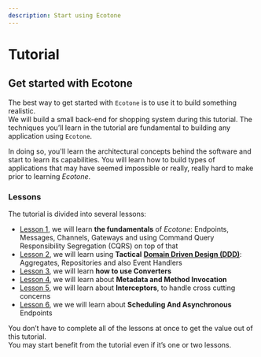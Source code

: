 ```yaml
---
description: Start using Ecotone
---
```


# Tutorial

## Get started with Ecotone

The best way to get started with `Ecotone` is to use it to build something realistic.  
We will build a small back-end for shopping system during this tutorial. The techniques you’ll learn in the tutorial are fundamental to building any application using `Ecotone`. 

In doing so, you'll learn the architectural concepts behind the software and start to learn its capabilities.  You will learn how to build types of applications that may have seemed impossible or really, really hard to make prior to learning _Ecotone_.

### Lessons

The tutorial is divided into several lessons:

* [Lesson 1](lesson-1-messaging-concepts.md), we will learn **the fundamentals** of _Ecotone_: Endpoints, Messages, Channels, Gateways and using Command Query Responsibility Segregation \(CQRS\) on top of that
* [Lesson 2](lesson-2-tactical-ddd.md),  we will learn using **Tactical** [**Domain Driven Design \(DDD\)**](../modelling/modelling-1.md): Aggregates, Repositories and also Event Handlers
* [Lesson 3](lesson-3.md), we will learn **how to use Converters**
* [Lesson 4](lesson-4-metadata-and-invocation.md), we will learn about **Metadata and Method Invocation**
* [Lesson 5](lesson-5-interceptors.md), we will learn about **Interceptors**, to handle cross cutting concerns
* [Lesson 6](lesson-6-asynchronous-handling.md), we we will learn about **Scheduling And Asynchronous** Endpoints

You don’t have to complete all of the lessons at once to get the value out of this tutorial.   
You may start benefit from the tutorial even if it’s one or two lessons.

